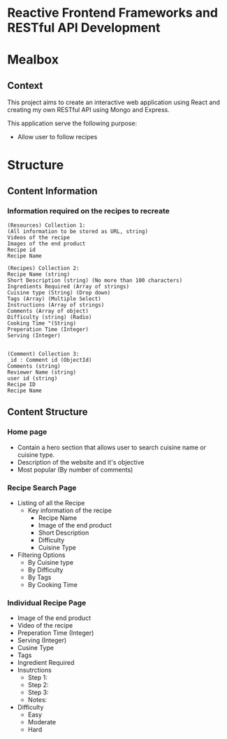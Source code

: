 # Reactive Frontend Frameworks and RESTful API Development

# **Mealbox**
## Context
This project aims to create an interactive web application using React and creating my own RESTful API using Mongo and Express. 

This application serve the following purpose:
* Allow user to follow recipes 

# Structure
## Content Information
### Information required on the recipes to recreate
```
(Resources) Collection 1:
(All information to be stored as URL, string)
Videos of the recipe 
Images of the end product 
Recipe id
Recipe Name

(Recipes) Collection 2:
Recipe Name (string)
Short Description (string) (No more than 100 characters)
Ingredients Required (Array of strings)
Cuisine type (String) (Drop down)
Tags (Array) (Multiple Select)
Instructions (Array of strings) 
Comments (Array of object)
Difficulty (string) (Radio)
Cooking Time "(String) 
Preperation Time (Integer)
Serving (Integer)


(Comment) Collection 3:
_id : Comment id (ObjectId)
Comments (string)
Reviewer Name (string)
user id (string)
Recipe ID 
Recipe Name
```

## Content Structure
###  Home page

* Contain a hero section that allows user to search cuisine name or cuisine type. 
* Description of the website and it's objective
* Most popular (By number of comments)

### Recipe Search Page

* Listing of all the Recipe
    * Key information of the recipe
        * Recipe Name
        * Image of the end product
        * Short Description
        * Difficulty
        * Cuisine Type 
* Filtering Options 
     * By Cuisine type
     * By Difficulty
     * By Tags
     * By Cooking Time

### Individual Recipe Page
* Image of the end product
* Video of the recipe
* Preperation Time (Integer)
* Serving (Integer)
* Cusine Type
* Tags
* Ingredient Required
* Insutrctions
    * Step 1: 
    * Step 2:
    * Step 3:
    * Notes: 
* Difficulty
    * Easy
    * Moderate
    * Hard




